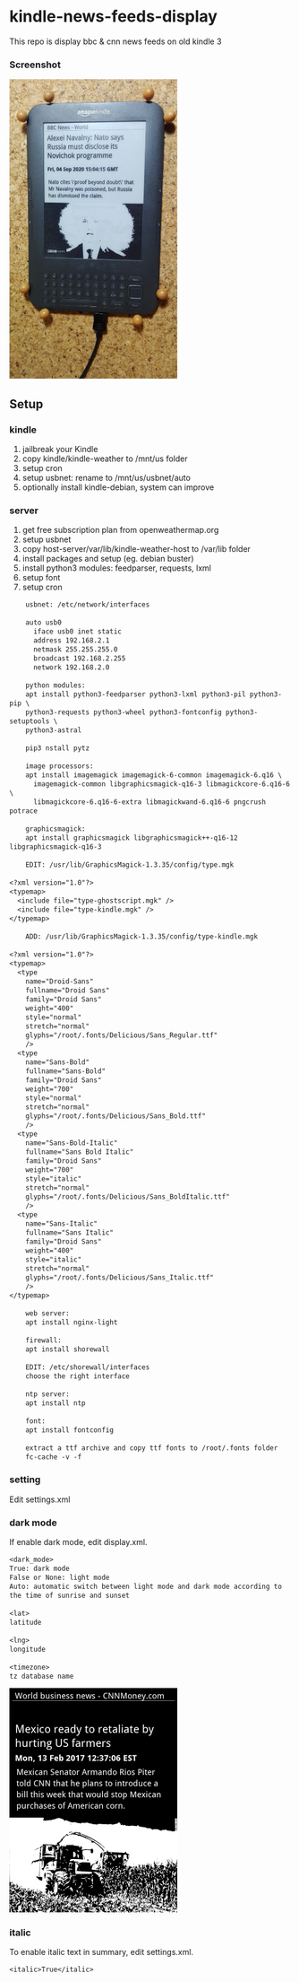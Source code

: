 # kindle-news-feeds-display
 
This repo is display bbc & cnn news feeds on old kindle 3

### Screenshot
<img src="screenshot.jpg" width="300" alt="Kindle 3 screenshot" />

## Setup
### kindle
1. jailbreak your Kindle
2. copy kindle/kindle-weather to /mnt/us folder
3. setup cron
5. setup usbnet: rename to /mnt/us/usbnet/auto
4. optionally install kindle-debian, system can improve

### server
1. get free subscription plan from openweathermap.org
2. setup usbnet
3. copy host-server/var/lib/kindle-weather-host to /var/lib folder
4. install packages and setup (eg. debian buster)
5. install python3 modules: feedparser, requests, lxml
6. setup font
7. setup cron

```
    usbnet: /etc/network/interfaces
    
    auto usb0
      iface usb0 inet static
      address 192.168.2.1
      netmask 255.255.255.0
      broadcast 192.168.2.255
      network 192.168.2.0

    python modules:
    apt install python3-feedparser python3-lxml python3-pil python3-pip \
    python3-requests python3-wheel python3-fontconfig python3-setuptools \
    python3-astral
    
    pip3 nstall pytz

    image processors:
    apt install imagemagick imagemagick-6-common imagemagick-6.q16 \
      imagemagick-common libgraphicsmagick-q16-3 libmagickcore-6.q16-6 \
      libmagickcore-6.q16-6-extra libmagickwand-6.q16-6 pngcrush potrace

    graphicsmagick:
    apt install graphicsmagick libgraphicsmagick++-q16-12 libgraphicsmagick-q16-3

    EDIT: /usr/lib/GraphicsMagick-1.3.35/config/type.mgk
      
<?xml version="1.0"?>
<typemap>
  <include file="type-ghostscript.mgk" />
  <include file="type-kindle.mgk" /> 
</typemap>

    ADD: /usr/lib/GraphicsMagick-1.3.35/config/type-kindle.mgk
       
<?xml version="1.0"?>
<typemap>
  <type
    name="Droid-Sans"
    fullname="Droid Sans"
    family="Droid Sans"
    weight="400"
    style="normal"
    stretch="normal"
    glyphs="/root/.fonts/Delicious/Sans_Regular.ttf"
    />
  <type
    name="Sans-Bold"
    fullname="Sans-Bold"
    family="Droid Sans"
    weight="700"
    style="normal"
    stretch="normal"
    glyphs="/root/.fonts/Delicious/Sans_Bold.ttf"
    />
  <type
    name="Sans-Bold-Italic"
    fullname="Sans Bold Italic"
    family="Droid Sans"
    weight="700"
    style="italic"
    stretch="normal"
    glyphs="/root/.fonts/Delicious/Sans_BoldItalic.ttf"
    />
  <type
    name="Sans-Italic"
    fullname="Sans Italic"
    family="Droid Sans"
    weight="400"
    style="italic"
    stretch="normal"
    glyphs="/root/.fonts/Delicious/Sans_Italic.ttf"
    />
</typemap>

    web server:
    apt install nginx-light

    firewall:
    apt install shorewall
    
    EDIT: /etc/shorewall/interfaces
    choose the right interface
    
    ntp server:
    apt install ntp

    font:
    apt install fontconfig

    extract a ttf archive and copy ttf fonts to /root/.fonts folder
    fc-cache -v -f
```

### setting
Edit settings.xml

### dark mode
If enable dark mode, edit display.xml.
```
<dark_mode>
True: dark mode
False or None: light mode
Auto: automatic switch between light mode and dark mode according to the time of sunrise and sunset

<lat>
latitude

<lng>
longitude

<timezone>
tz database name
```
<img src="sample_images/cnn-world-dark-mode.png" width="300" alt="kindle news feeds - dark mode" />

### italic
To enable italic text in summary, edit settings.xml.
````
<italic>True</italic>
````

